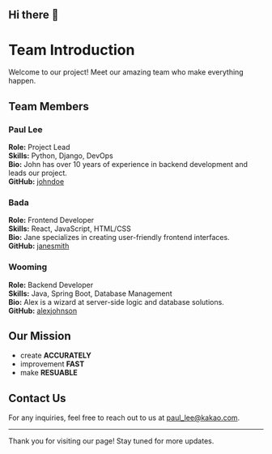 ## Hi there 👋

<!--

**Here are some ideas to get you started:**

🙋‍♀️ A short introduction - what is your organization all about?
🌈 Contribution guidelines - how can the community get involved?
👩‍💻 Useful resources - where can the community find your docs? Is there anything else the community should know?
🍿 Fun facts - what does your team eat for breakfast?
🧙 Remember, you can do mighty things with the power of [Markdown](https://docs.github.com/github/writing-on-github/getting-started-with-writing-and-formatting-on-github/basic-writing-and-formatting-syntax)
-->

# Team Introduction

Welcome to our project! Meet our amazing team who make everything happen.

## Team Members

### Paul Lee
**Role:** Project Lead  
**Skills:** Python, Django, DevOps  
**Bio:** John has over 10 years of experience in backend development and leads our project.  
**GitHub:** [johndoe](https://github.com/johndoe)

### Bada
**Role:** Frontend Developer  
**Skills:** React, JavaScript, HTML/CSS  
**Bio:** Jane specializes in creating user-friendly frontend interfaces.  
**GitHub:** [janesmith](https://github.com/janesmith)

### Wooming
**Role:** Backend Developer  
**Skills:** Java, Spring Boot, Database Management  
**Bio:** Alex is a wizard at server-side logic and database solutions.  
**GitHub:** [alexjohnson](https://github.com/alexjohnson)

## Our Mission

- create **ACCURATELY**
- improvement **FAST**
- make **RESUABLE**

## Contact Us

For any inquiries, feel free to reach out to us at [paul_lee@kakao.com](mailto:paul_lee@kakao.com).

---

Thank you for visiting our page! Stay tuned for more updates.
